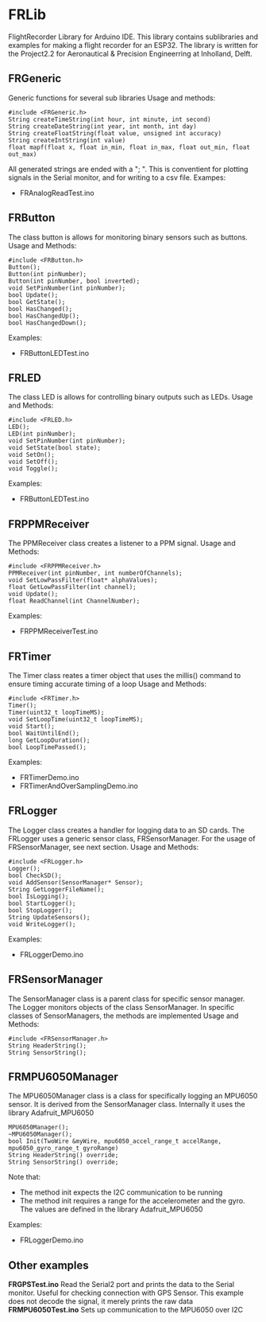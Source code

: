 # FRLib
FlightRecorder Library for Arduino IDE. This library contains sublibraries and examples for making a flight recorder for an ESP32.
The library is written for the Project2.2 for Aeronautical & Precision Engineerring at Inholland, Delft.

## FRGeneric
Generic functions for several sub libraries
Usage and methods:

	#include <FRGeneric.h>
	String createTimeString(int hour, int minute, int second)
	String createDateString(int year, int month, int day)
	String createFloatString(float value, unsigned int accuracy)
	String createIntString(int value)
	float mapf(float x, float in_min, float in_max, float out_min, float out_max) 

All generated strings are ended with a "; ". This is conventient for plotting signals in the Serial monitor, and for writing to a csv file.
Exampes:
- FRAnalogReadTest.ino


## FRButton

The class button is allows for monitoring binary sensors such as buttons. 
Usage and Methods:

    #include <FRButton.h>
    Button();
    Button(int pinNumber);
    Button(int pinNumber, bool inverted);
    void SetPinNumber(int pinNumber);
    bool Update();
    bool GetState();
    bool HasChanged();
    bool HasChangedUp();
    bool HasChangedDown();
Examples:
- FRButtonLEDTest.ino

## FRLED
The class LED is allows for controlling binary outputs such as LEDs. 
Usage and Methods:

	#include <FRLED.h>
	LED();
	LED(int pinNumber);	
	void SetPinNumber(int pinNumber);
	void SetState(bool state);
	void SetOn();
	void SetOff();
	void Toggle();
	
Examples:
- FRButtonLEDTest.ino

## FRPPMReceiver
The PPMReceiver class creates a listener to a PPM signal.
Usage and Methods:

    #include <FRPPMReceiver.h>
	PPMReceiver(int pinNumber, int numberOfChannels);
    void SetLowPassFilter(float* alphaValues);
    float GetLowPassFilter(int channel);
    void Update();
    float ReadChannel(int ChannelNumber);

Examples:
- FRPPMReceiverTest.ino

## FRTimer
The Timer class reates a timer object that uses the millis() command to ensure timing accurate timing of a loop
Usage and Methods:
	
	#include <FRTimer.h> 
	Timer();
	Timer(uint32_t loopTimeMS);
	void SetLoopTime(uint32_t loopTimeMS);
	void Start();
	bool WaitUntilEnd();
	long GetLoopDuration();
	bool LoopTimePassed();
  
Examples:
- FRTimerDemo.ino
- FRTimerAndOverSamplingDemo.ino

## FRLogger
The Logger class creates a handler for logging data to an SD cards. The FRLogger uses a generic sensor class, FRSensorManager. For the usage of FRSensorManager, see next section.
Usage and Methods:

	#include <FRLogger.h>
	Logger();
	bool CheckSD();
	void AddSensor(SensorManager* Sensor);
	String GetLoggerFileName();
	bool IsLogging();
	bool StartLogger();
	bool StopLogger();
	String UpdateSensors();
	void WriteLogger();	

Examples:
- FRLoggerDemo.ino

## FRSensorManager
The SensorManager class is a parent class for specific sensor manager. The Logger monitors objects of the class SensorManager. In specific classes of SensorManagers, the methods are implemented
Usage and Methods:
	
	#include <FRSensorManager.h>
	String HeaderString();
	String SensorString();


## FRMPU6050Manager
The MPU6050Manager class is a class for specifically logging an MPU6050 sensor. It is derived from the SensorManager class. Internally it uses the library Adafruit_MPU6050

	MPU6050Manager();
	~MPU6050Manager();
	bool Init(TwoWire &myWire, mpu6050_accel_range_t accelRange, mpu6050_gyro_range_t gyroRange)
	String HeaderString() override;
	String SensorString() override;

Note that:
- The method init expects the I2C communication to be running
- The method init requires a range for the accelerometer and the gyro. The values are defined in the library Adafruit_MPU6050

Examples:
- FRLoggerDemo.ino

## Other examples
**FRGPSTest.ino**
Read the Serial2 port and prints the data to the Serial monitor. Useful for checking connection with GPS Sensor. This example does not decode the signal, it merely prints the raw data
**FRMPU6050Test.ino**
Sets up communication to the MPU6050 over I2C
